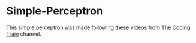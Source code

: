 # Simple-Perceptron
This simple perceptron was made following [these videos](https://www.youtube.com/watch?v=XJ7HLz9VYz0&list=PLRqwX-V7Uu6aCibgK1PTWWu9by6XFdCfh&ab_channel=TheCodingTrain)
from [The Coding Train](https://www.youtube.com/user/shiffman?&ab_channel=TheCodingTrain) channel.
